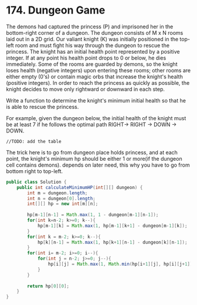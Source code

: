 

# 174. Dungeon Game 


The demons had captured the princess (P) and imprisoned her in the bottom-right corner of a dungeon. The dungeon consists of M x N rooms laid out in a 2D grid. Our valiant knight (K) was initially positioned in the top-left room and must fight his way through the dungeon to rescue the princess.
The knight has an initial health point represented by a positive integer. If at any point his health point drops to 0 or below, he dies immediately.
Some of the rooms are guarded by demons, so the knight loses health (negative integers) upon entering these rooms; other rooms are either empty (0's) or contain magic orbs that increase the knight's health (positive integers).
In order to reach the princess as quickly as possible, the knight decides to move only rightward or downward in each step.

Write a function to determine the knight's minimum initial health so that he is able to rescue the princess.

For example, given the dungeon below, the initial health of the knight must be at least 7 if he follows the optimal path RIGHT-> RIGHT -> DOWN -> DOWN.

```
//TODO: add the table
```

The trick here is to go from dungeon place holds princess, and at each point, the knight's minimum hp should be either 1 or more(if the dungeon cell contains demons). depends on later need, this why you have to go from bottom right to top-left.


```java
public class Solution {
    public int calculateMinimumHP(int[][] dungeon) {
        int m = dungeon.length;
        int n = dungeon[0].length;
        int[][] hp = new int[m][n];
        
        hp[m-1][n-1] = Math.max(1, 1 - dungeon[m-1][n-1]);
        for(int k=n-2; k>=0; k--){
            hp[m-1][k] = Math.max(1, hp[m-1][k+1] - dungeon[m-1][k]);
        }
        for(int k = m-2; k>=0; k--){
            hp[k][n-1] = Math.max(1, hp[k+1][n-1] - dungeon[k][n-1]);
        }
        for(int i= m-2; i>=0; i--){
            for(int j = n-2; j>=0; j--){
                hp[i][j] = Math.max(1, Math.min(hp[i+1][j], hp[i][j+1]) - dungeon[i][j]);
            }
        }
        
        return hp[0][0];
    }
}
```
